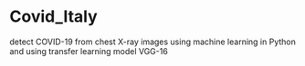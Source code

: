 # Covid_Italy
detect COVID-19 from chest X-ray images using machine learning in Python and using transfer learning model VGG-16
